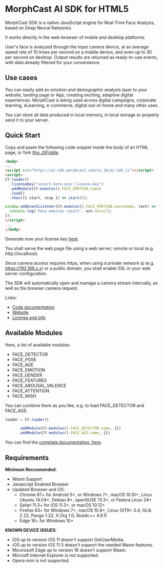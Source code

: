# MorphCast AI SDK for HTML5

MorphCast SDK is a native JavaScript engine for Real-Time Face Analysis, based on Deep Neural Networks.

It works directly in the web-browser of mobile and desktop platforms.

User's face is analyzed through the input camera device, at an average speed rate of 10 times per second on a mobile device, and even up to 30 per second on desktop. Output results are returned as ready-to-use events, with data already filtered for your convenience.

## Use cases 

You can easily add an emotion and demographic analysis layer to your website, 
landing page or App, creating exciting, adaptive digital experiences. MorphCast is being used across digital campaigns, 
corporate learning, eLearning, e-commerce, digital out-of-home and many other uses.

You can store all data produced in local memory, in local storage or properly send it to your server.

## Quick Start

Copy and paste the following code snippet inside the _body_ of an HTML page, or fork [this JSFiddle](https://jsfiddle.net/morphcast/6c0tm4e5).

```html
<body>
...
<script src="https://ai-sdk.morphcast.com/v1.16/ai-sdk.js"></script>
<script>
CY.loader()
  .licenseKey("insert-here-your-license-key")
  .addModule(CY.modules().FACE_EMOTION.name)
  .load()
  .then(({ start, stop }) => start());

window.addEventListener(CY.modules().FACE_EMOTION.eventName, (evt) => {
  console.log('Face emotion result', evt.detail);
});
</script>
...
</body>
```

Generate now your license key [here](https://www.morphcast.com/sdk-licence-request/).

You shall serve the web page file using a web server, remote or local (e.g. http://localhost).
   
Since camera access requires https, when using a private network ip (e.g. https://192.168.x.x) or a public domain, you shall enable SSL in your web server configuration.

The SDK will automatically open and manage a camera stream internally, as well as the browser camera request.

Links:

* [Code documentation](https://ai-sdk.morphcast.com/latest/index.html)
* [Website](https://www.morphcast.com/sdk/)
* [License and info](https://www.morphcast.com/contact/)

## Available Modules

Here, a list of available modules:

* FACE_DETECTOR
* FACE_POSE
* FACE_AGE
* FACE_EMOTION
* FACE_GENDER
* FACE_FEATURES
* FACE_AROUSAL_VALENCE
* FACE_ATTENTION
* FACE_WISH

You can combine them as you like, e.g. to load FACE_DETECTOR and FACE_AGE:

```javascript
loader = CY.loader()

      .addModule(CY.modules().FACE_DETECTOR.name, {})
      .addModule(CY.modules().FACE_AGE.name, {})

```

You can find the [complete documentation, here](https://ai-sdk.morphcast.com/latest/index.html).

## Requirements

**Minimum Reccomended**:

-   Wasm Support
-   Javascript Enabled Browser
-   Updated Browser and OS:
    -   Chrome 67+ for Android 5+, or Windows 7+, macOS 10.10+, Linux Ubuntu 14.04+, Debian 8+, openSUSE 13.3+, or Fedora Linux 24+
    -   Safari 11.3+ for iOS 11.3+, or macOS 10.12+
    -   Firefox 63+ for Windows 7+, macOS 10.9+, Linux (GTK+ 3.4, GLib 2.22, Pango 1.22, X.Org 1.0, libstdc++ 4.6.1)
    -   Edge 16+ for Windows 10+

**KNOWN DEVICE ISSUES**:

-   iOS up to version iOS 11 doesn't support GetUserMedia.
-   iOS up to version iOS 11.3 doesn't support the needed Wasm features.
-   Micorosoft Edge up to version 16 doesn't support Wasm.
-   Microsft Internet Explorer is not supported.
-   Opera mini is not supported.
